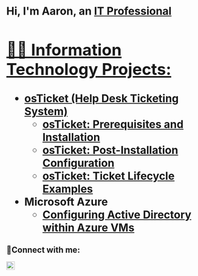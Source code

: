 <h1>Hi, I'm Aaron, an <a href="https://www.linkedin.com/in/aaron-brown-166b52263/">IT Professional

<h2>👨‍💻 Information Technology Projects:</h2>

- <b>osTicket (Help Desk Ticketing System)</b>
  - [osTicket: Prerequisites and Installation](https://github.com/aaronbrw02/osticket-prereqs)
  - [osTicket: Post-Installation Configuration](https://github.com/aaronbrw02/post-install-config)
  - [osTicket: Ticket Lifecycle Examples](https://github.com/aaronbrw02/ticket-lifecycle)
- <b>Microsoft Azure</b>
  - [Configuring Active Directory within Azure VMs](https://github.com/aaronbrw02/configure-ad)
 

<h2>🤳Connect with me:</h2>

[<img align="left" alt="Aaron | LinkedIn" width="22px" src="https://cdn.jsdelivr.net/npm/simple-icons@v3/icons/linkedin.svg" />][linkedin]


[linkedin]: https://www.linkedin.com/in/aaron-brown-166b52263/
